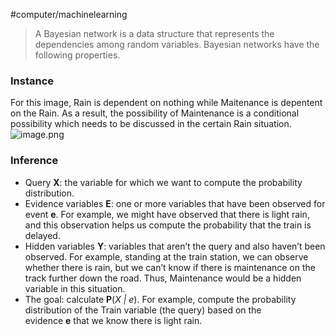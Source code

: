 #computer/machinelearning 
>A Bayesian network is a data structure that represents the dependencies among random variables. Bayesian networks have the following properties.

### Instance
For this image, Rain is dependent on nothing while Maitenance is depentent on the Rain. 
As a result, the possibility of Maintenance is a conditional possibility which needs to be discussed in the certain Rain situation.
![image.png](https://typora-tes.oss-cn-shanghai.aliyuncs.com/picgo/20230523223001.png)

### Inference
- Query **X**: the variable for which we want to compute the probability distribution.
- Evidence variables **E**: one or more variables that have been observed for event **e**. For example, we might have observed that there is light rain, and this observation helps us compute the probability that the train is delayed.
- Hidden variables **Y**: variables that aren’t the query and also haven’t been observed. For example, standing at the train station, we can observe whether there is rain, but we can’t know if there is maintenance on the track further down the road. Thus, Maintenance would be a hidden variable in this situation.
- The goal: calculate **P**(_X | e_). For example, compute the probability distribution of the Train variable (the query) based on the evidence **e** that we know there is light rain.